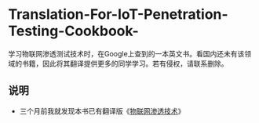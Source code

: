 # Translation-For-IoT-Penetration-Testing-Cookbook-
学习物联网渗透测试技术时，在Google上查到的一本英文书。看国内还未有该领域的书籍，因此将其翻译提供更多的同学学习。若有侵权，请联系删除。


## 说明
* 三个月前我就发现本书已有翻译版《[物联网渗透技术](https://item.jd.com/12623610.html)》
